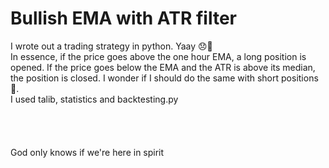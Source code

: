 # Bullish EMA with ATR filter
I wrote out a trading strategy in python. Yaay 😞🔫<br>
In essence, if the price goes above the one hour EMA, a long position is opened. If the price goes below the EMA and the ATR is above its median, the position is closed. I wonder if I should do the same with short positions🤔.<br>
I used talib, statistics and backtesting.py<br>
<br><br><br><br>
God only knows if we're here in spirit
